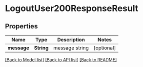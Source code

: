 # LogoutUser200ResponseResult

## Properties
Name | Type | Description | Notes
------------ | ------------- | ------------- | -------------
**message** | **String** | message string | [optional] 

[[Back to Model list]](../README.md#documentation-for-models) [[Back to API list]](../README.md#documentation-for-api-endpoints) [[Back to README]](../README.md)


